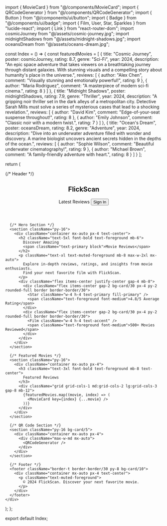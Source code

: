 import { MovieCard } from "@/components/MovieCard";
import { QRCodeGenerator } from "@/components/QRCodeGenerator";
import { Button } from "@/components/ui/button";
import { Badge } from "@/components/ui/badge";
import { Film, User, Star, Sparkles } from "lucide-react";
import { Link } from "react-router-dom";
import cosmicJourney from "@/assets/cosmic-journey.jpg";
import midnightShadows from "@/assets/midnight-shadows.jpg";
import oceansDream from "@/assets/oceans-dream.jpg";

const Index = () => {
  const featuredMovies = [
    {
      title: "Cosmic Journey",
      poster: cosmicJourney,
      rating: 8.7,
      genre: "Sci-Fi",
      year: 2024,
      description: "An epic space adventure that takes viewers on a breathtaking journey through distant galaxies. With stunning visuals and a compelling story about humanity's place in the universe.",
      reviews: [
        { author: "Alex Chen", comment: "Visually stunning and emotionally powerful!", rating: 9 },
        { author: "Maria Rodriguez", comment: "A masterpiece of modern sci-fi cinema.", rating: 8 }
      ]
    },
    {
      title: "Midnight Shadows",
      poster: midnightShadows,
      rating: 7.9,
      genre: "Thriller",
      year: 2024,
      description: "A gripping noir thriller set in the dark alleys of a metropolitan city. Detective Sarah Mills must solve a series of mysterious cases that lead to a shocking revelation.",
      reviews: [
        { author: "David Kim", comment: "Edge-of-your-seat suspense throughout!", rating: 8 },
        { author: "Emily Johnson", comment: "Classic noir with a modern twist.", rating: 7 }
      ]
    },
    {
      title: "Ocean's Dream",
      poster: oceansDream,
      rating: 8.2,
      genre: "Adventure",
      year: 2024,
      description: "Dive into an underwater adventure filled with wonder and discovery. A marine biologist uncovers ancient secrets hidden in the depths of the ocean.",
      reviews: [
        { author: "Sophie Wilson", comment: "Beautiful underwater cinematography!", rating: 9 },
        { author: "Michael Brown", comment: "A family-friendly adventure with heart.", rating: 8 }
      ]
    }
  ];

  return (
    <div className="min-h-screen bg-background bg-gradient-hero">
      {/* Header */}
      <header className="border-b border-border/30 bg-card/20 backdrop-blur-md sticky top-0 z-50">
        <div className="container mx-auto px-4 py-4">
          <nav className="flex items-center justify-between">
            <div className="flex items-center gap-3">
              <div className="w-10 h-10 bg-primary/20 rounded-full flex items-center justify-center">
                <Film className="w-6 h-6 text-primary" />
              </div>
              <h1 className="text-2xl font-bold text-foreground">FlickScan</h1>
            </div>
            <div className="flex items-center gap-4">
              <Badge variant="outline" className="border-accent/30 text-accent bg-accent/10">
                <Sparkles className="w-3 h-3 mr-1" />
                Latest Reviews
              </Badge>
              <Link to="/login">
                <Button variant="cinema" size="sm">
                  <User className="w-4 h-4" />
                  Sign In
                </Button>
              </Link>
            </div>
          </nav>
        </div>
      </header>

      {/* Hero Section */}
      <section className="py-16">
        <div className="container mx-auto px-4 text-center">
          <h2 className="text-5xl font-bold text-foreground mb-6">
            Discover Amazing
            <span className="text-primary block">Movie Reviews</span>
          </h2>
          <p className="text-xl text-muted-foreground mb-8 max-w-2xl mx-auto">
            Explore in-depth reviews, ratings, and insights from movie enthusiasts. 
            Find your next favorite film with FlickScan.
          </p>
          <div className="flex items-center justify-center gap-4 mb-8">
            <div className="flex items-center gap-2 bg-card/30 px-4 py-2 rounded-full border border-border/30">
              <Star className="w-4 h-4 text-primary fill-primary" />
              <span className="text-foreground font-medium">4.8/5 Average Rating</span>
            </div>
            <div className="flex items-center gap-2 bg-card/30 px-4 py-2 rounded-full border border-border/30">
              <Film className="w-4 h-4 text-accent" />
              <span className="text-foreground font-medium">500+ Movies Reviewed</span>
            </div>
          </div>
        </div>
      </section>

      {/* Featured Movies */}
      <section className="py-16">
        <div className="container mx-auto px-4">
          <h3 className="text-3xl font-bold text-foreground mb-8 text-center">
            Featured Reviews
          </h3>
          <div className="grid grid-cols-1 md:grid-cols-2 lg:grid-cols-3 gap-8 mb-12">
            {featuredMovies.map((movie, index) => (
              <MovieCard key={index} {...movie} />
            ))}
          </div>
        </div>
      </section>

      {/* QR Code Section */}
      <section className="py-16 bg-card/5">
        <div className="container mx-auto px-4">
          <div className="max-w-md mx-auto">
            <QRCodeGenerator />
          </div>
        </div>
      </section>

      {/* Footer */}
      <footer className="border-t border-border/30 py-8 bg-card/10">
        <div className="container mx-auto px-4 text-center">
          <p className="text-muted-foreground">
            © 2024 FlickScan. Discover your next favorite movie.
          </p>
        </div>
      </footer>
    </div>
  );
};

export default Index;
